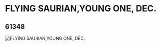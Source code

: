 # FLYING SAURIAN,YOUNG ONE, DEC.
## 61348
![FLYING SAURIAN,YOUNG ONE, DEC.](https://lc-www-live-s.legocdn.com/media/bricks/5/2/4517406.jpg)